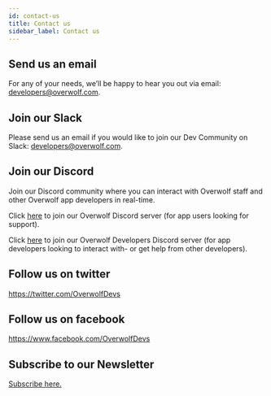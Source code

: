 ```yaml
---
id: contact-us
title: Contact us
sidebar_label: Contact us
---
```


## Send us an email

For any of your needs, we’ll be happy to hear you out via email: [developers@overwolf.com](mailto:developers@overwolf.com).

## Join our Slack
Please send us an email if you would like to join our Dev Community on Slack: [developers@overwolf.com](mailto:developers@overwolf.com).

## Join our Discord
Join our Discord community where you can interact with Overwolf staff and other Overwolf app developers in real-time.

Click [here](https://discord.gg/overwolf) to join our Overwolf Discord server (for app users looking for support).

Click [here](https://discord.gg/overwolf-developers) to join our Overwolf Developers Discord server (for app developers looking to interact with- or get help from other developers).

## Follow us on twitter
https://twitter.com/OverwolfDevs

## Follow us on facebook
https://www.facebook.com/OverwolfDevs

## Subscribe to our Newsletter
[Subscribe here.](http://eepurl.com/g-Ebmb)

